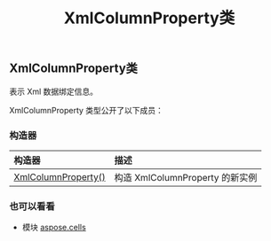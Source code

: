 ﻿---
title: XmlColumnProperty类
second_title: Aspose.Cells for Python via .NET API 参考文献
description:
type: docs
weight: 1670
url: /zh/python-net/aspose.cells/xmlcolumnproperty/
is_root: false
---
## XmlColumnProperty类
表示 Xml 数据绑定信息。



XmlColumnProperty 类型公开了以下成员：

### 构造器
|构造器|描述|
| :- | :- |
| [XmlColumnProperty()](/cells/zh/python-net/aspose.cells/xmlcolumnproperty/__init__/#) |构造 XmlColumnProperty 的新实例|



### 也可以看看
* 模块 [aspose.cells](..)
